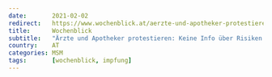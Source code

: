 ```yaml
---
date:       2021-02-02
redirect:   https://www.wochenblick.at/aerzte-und-apotheker-protestieren-keine-info-ueber-risiken-fuer-corona-impflinge/
title:      Wochenblick
subtitle:   "Ärzte und Apotheker protestieren: Keine Info über Risiken für Corona-Impflinge"
country:    AT
categories: MSM
tags:       [wochenblick, impfung]
---
```

